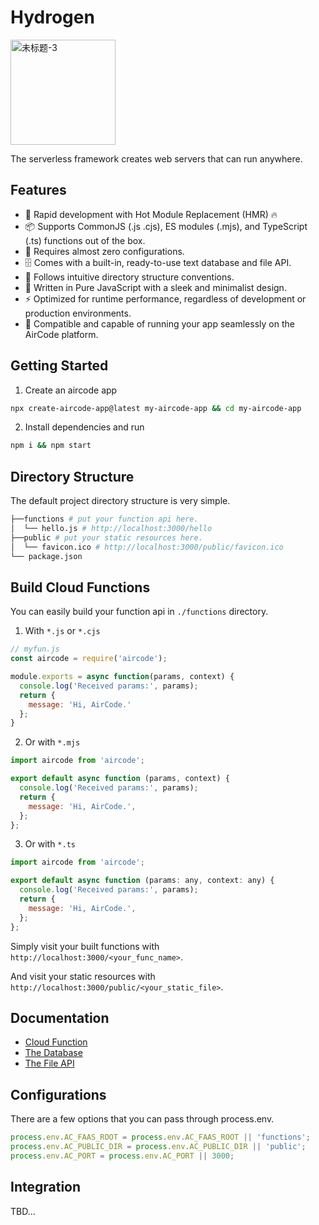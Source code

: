 # Hydrogen

<img width="168" alt="未标题-3" src="https://github.com/AirCodeLabs/Hydrogen/assets/316498/013996f1-69b9-4208-887f-2dab00b45cab">

The serverless framework creates web servers that can run anywhere.

## Features

- 🐇 Rapid development with Hot Module Replacement (HMR) 🔥
- 📦 Supports CommonJS (.js .cjs), ES modules (.mjs), and TypeScript (.ts) functions out of the box.
- 🧸 Requires almost zero configurations.
- 🗄️ Comes with a built-in, ready-to-use text database and file API.
- 📁 Follows intuitive directory structure conventions.
- 🤏 Written in Pure JavaScript with a sleek and minimalist design.
- ⚡️ Optimized for runtime performance, regardless of development or production environments.
- 🧊 Compatible and capable of running your app seamlessly on the AirCode platform.

## Getting Started

1. Create an aircode app

```bash
npx create-aircode-app@latest my-aircode-app && cd my-aircode-app
```

2. Install dependencies and run

```bash
npm i && npm start
```

## Directory Structure

The default project directory structure is very simple.

```bash
├──functions # put your function api here.
│  └── hello.js # http://localhost:3000/hello
├──public # put your static resources here.
│  └── favicon.ico # http://localhost:3000/public/favicon.ico
└── package.json
```

## Build Cloud Functions

You can easily build your function api in `./functions` directory.

1. With `*.js` or `*.cjs`

```js
// myfun.js
const aircode = require('aircode');

module.exports = async function(params, context) {
  console.log('Received params:', params);
  return {
    message: 'Hi, AirCode.'
  };
}
```

2. Or with `*.mjs`

```js
import aircode from 'aircode';

export default async function (params, context) {
  console.log('Received params:', params);
  return {
    message: 'Hi, AirCode.',
  };
};
```

3. Or with `*.ts`

```js
import aircode from 'aircode';

export default async function (params: any, context: any) {
  console.log('Received params:', params);
  return {
    message: 'Hi, AirCode.',
  };
};
```

Simply visit your built functions with `http://localhost:3000/<your_func_name>`.

And visit your static resources with `http://localhost:3000/public/<your_static_file>`.

## Documentation

- [Cloud Function](https://docs.aircode.io/guide/functions/)
- [The Database](https://docs.aircode.io/guide/database/)
- [The File API](https://docs.aircode.io/guide/files/)

## Configurations

There are a few options that you can pass through process.env.

```js
process.env.AC_FAAS_ROOT = process.env.AC_FAAS_ROOT || 'functions';
process.env.AC_PUBLIC_DIR = process.env.AC_PUBLIC_DIR || 'public';
process.env.AC_PORT = process.env.AC_PORT || 3000;
```

## Integration

TBD...
